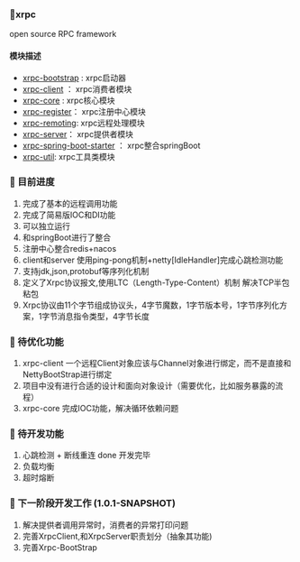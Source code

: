 ### 🚀xrpc
open source RPC framework

#### 模块描述
- [xrpc-bootstrap](xrpc-bootstrap) : xrpc启动器
- [xrpc-client](xrpc-client) ： xrpc消费者模块
- [xrpc-core](xrpc-core) : xrpc核心模块
- [xrpc-register](xrpc-register)： xrpc注册中心模块
- [xrpc-remoting](xrpc-remoting): xrpc远程处理模块
- [xrpc-server](xrpc-server)： xrpc提供者模块
- [xrpc-spring-boot-starter](xrpc-spring-boot-starter) ： xrpc整合springBoot
- [xrpc-util](xrpc-util): xrpc工具类模块

### 📑 目前进度

1. 完成了基本的远程调用功能
2. 完成了简易版IOC和DI功能
3. 可以独立运行
4. 和springBoot进行了整合
5. 注册中心整合redis+nacos
6. client和server 使用ping-pong机制+netty[IdleHandler]完成心跳检测功能
7. 支持jdk,json,protobuf等序列化机制
8. 定义了Xrpc协议报文,使用LTC（Length-Type-Content）机制 解决TCP半包粘包
9. Xrpc协议由11个字节组成协议头，4字节魔数，1字节版本号，1字节序列化方案，1字节消息指令类型，4字节长度

### 🚗 待优化功能

1. xrpc-client  一个远程Client对象应该与Channel对象进行绑定，而不是直接和NettyBootStrap进行绑定
2. 项目中没有进行合适的设计和面向对象设计（需要优化，比如服务暴露的流程）
3. xrpc-core 完成IOC功能，解决循环依赖问题

### 🚕 待开发功能
1. 心跳检测 + 断线重连  done 开发完毕
2. 负载均衡   
3. 超时熔断   

### 🎯 下一阶段开发工作 (1.0.1-SNAPSHOT)
1. 解决提供者调用异常时，消费者的异常打印问题
2. 完善XrpcClient,和XrpcServer职责划分（抽象其功能)
3. 完善Xrpc-BootStrap 
